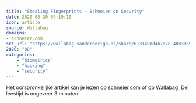 ```yaml
---
title: "Stealing Fingerprints - Schneier on Security"
date: 2020-08-20 09:19:10
icon: article
source: Wallabag
domains:
- schneier.com
src_url: "https://wallabag.sanderdorigo.nl/share/6133490d4b7078.40831898"
2020: "08"
categories:
    - "biometrics"
    - "hacking"
    - "security"
---
```

Het oorspronkelijke artikel kan je lezen op [schneier.com](https://www.schneier.com/blog/archives/2015/10/stealing_finger.html) of [op Wallabag](https://wallabag.sanderdorigo.nl/share/6133490d4b7078.40831898). De leestijd is ongeveer 3 minuten.